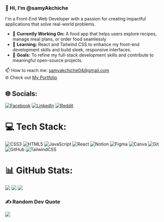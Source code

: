 ### 👋 Hi, I’m @samyAkchiche<br>
I'm a Front-End Web Developer with a passion for creating impactful applications that solve real-world problems.  

- 🔭 **Currently Working On:** A food app that helps users explore recipes, manage meal plans, or order food seamlessly  
- 🌱 **Learning:** React and Tailwind CSS to enhance my front-end development skills and build sleek, responsive interfaces.  
- 🎯 **Goals:** To refine my full-stack development skills and contribute to meaningful open-source projects.  

📫 How to reach me: samyakchiche04@gmail.com <br/>
🌐 Check out [My Portfolio](https://samyakchiche.github.io/myPortfolio/)



## 🌐 Socials:
[![Facebook](https://img.shields.io/badge/Facebook-%231877F2.svg?logo=Facebook&logoColor=white)](https://facebook.com/SamyAkchiche) [![LinkedIn](https://img.shields.io/badge/LinkedIn-%230077B5.svg?logo=linkedin&logoColor=white)](https://linkedin.com/in/samy-akchiche-58a861291) [![Reddit](https://img.shields.io/badge/Reddit-%23FF4500.svg?logo=Reddit&logoColor=white)](https://reddit.com/user/Such-Current-1186) 

# 💻 Tech Stack:
![CSS3](https://img.shields.io/badge/css3-%231572B6.svg?style=for-the-badge&logo=css3&logoColor=white) ![HTML5](https://img.shields.io/badge/html5-%23E34F26.svg?style=for-the-badge&logo=html5&logoColor=white) ![JavaScript](https://img.shields.io/badge/javascript-%23323330.svg?style=for-the-badge&logo=javascript&logoColor=%23F7DF1E) ![React](https://img.shields.io/badge/react-%2320232a.svg?style=for-the-badge&logo=react&logoColor=%2361DAFB) ![Notion](https://img.shields.io/badge/Notion-%23000000.svg?style=for-the-badge&logo=notion&logoColor=white) ![Figma](https://img.shields.io/badge/figma-%23F24E1E.svg?style=for-the-badge&logo=figma&logoColor=white) ![Canva](https://img.shields.io/badge/Canva-%2300C4CC.svg?style=for-the-badge&logo=Canva&logoColor=white) ![Git](https://img.shields.io/badge/git-%23F05033.svg?style=for-the-badge&logo=git&logoColor=white) ![GitHub](https://img.shields.io/badge/github-%23121011.svg?style=for-the-badge&logo=github&logoColor=white) ![TailwindCSS](https://img.shields.io/badge/tailwindcss-%2338B2AC.svg?style=for-the-badge&logo=tailwind-css&logoColor=white)
# 📊 GitHub Stats:
![](https://github-readme-stats.vercel.app/api?username=samyAkchiche&theme=dark&hide_border=false&include_all_commits=true&count_private=true)
![](https://github-readme-streak-stats.herokuapp.com/?user=samyAkchiche&theme=dark&hide_border=false)
![](https://github-readme-stats.vercel.app/api/top-langs/?username=samyAkchiche&theme=dark&hide_border=false&include_all_commits=true&count_private=true&layout=compact)

### ✍️ Random Dev Quote
![](https://quotes-github-readme.vercel.app/api?type=horizontal&theme=radical)
